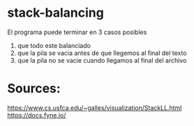 # stack-balancing

El programa puede terminar en 3 casos posibles
1. que todo este balanciado
2. que la pila se vacia antes de que llegemos al final del texto
3. que la pila no se vacie cuando llegamos al final del archivo

# Sources:
https://www.cs.usfca.edu/~galles/visualization/StackLL.html
https://docs.fyne.io/